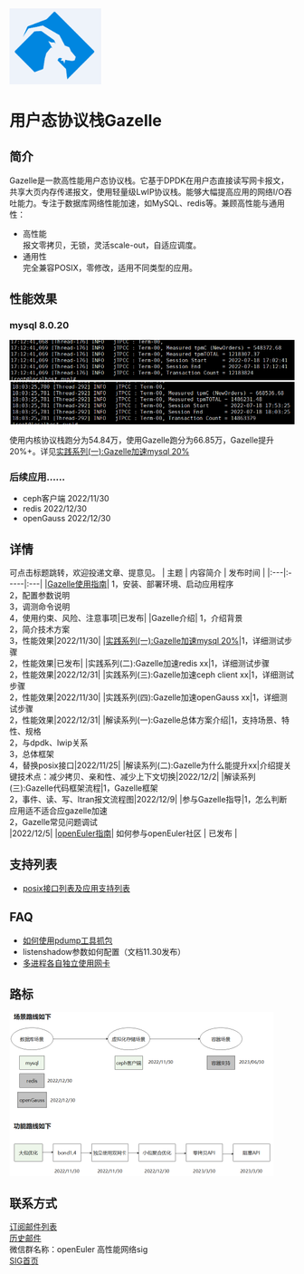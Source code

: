 <img src="doc/logo.png" alt=Gazelle style="zoom:20%"> 

# 用户态协议栈Gazelle

## 简介

Gazelle是一款高性能用户态协议栈。它基于DPDK在用户态直接读写网卡报文，共享大页内存传递报文，使用轻量级LwIP协议栈。能够大幅提高应用的网络I/O吞吐能力。专注于数据库网络性能加速，如MySQL、redis等。兼顾高性能与通用性：
- 高性能  
报文零拷贝，无锁，灵活scale-out，自适应调度。
- 通用性  
完全兼容POSIX，零修改，适用不同类型的应用。  

## 性能效果
### mysql 8.0.20
<img src="doc/test/mysql_kernel.png"> 
<img src="doc/test/mysql_gazelle.png"> 

使用内核协议栈跑分为54.84万，使用Gazelle跑分为66.85万，Gazelle提升20%+。详见[实践系列(一):Gazelle加速mysql 20%](doc/%E5%AE%9E%E8%B7%B5%E7%B3%BB%E5%88%97(%E4%B8%80)Gazelle%E5%8A%A0%E9%80%9Fmysql%2020%25.md)

### 后续应用……
- ceph客户端 2022/11/30
- redis 2022/12/30
- openGauss 2022/12/30

## 详情 
可点击标题跳转，欢迎投递文章、提意见。
| 主题 | 内容简介 | 发布时间 |
|:---|:-----|:---|
|[Gazelle使用指南](doc/Gazelle%E4%BD%BF%E7%94%A8%E6%8C%87%E5%8D%97.md)| 1，安装、部署环境、启动应用程序<br>2，配置参数说明<br>3，调测命令说明<br>4，使用约束、风险、注意事项|已发布|
|Gazelle介绍| 1，介绍背景<br>2，简介技术方案<br>3，性能效果|2022/11/30|
|[实践系列(一):Gazelle加速mysql 20%](doc/%E5%AE%9E%E8%B7%B5%E7%B3%BB%E5%88%97(%E4%B8%80)Gazelle%E5%8A%A0%E9%80%9Fmysql%2020%25.md)|1，详细测试步骤<br>2，性能效果|已发布|
|实践系列(二):Gazelle加速redis xx|1，详细测试步骤<br>2，性能效果|2022/12/31|
|实践系列(三):Gazelle加速ceph client xx|1，详细测试步骤<br>2，性能效果|2022/11/30|
|实践系列(四):Gazelle加速openGauss xx|1，详细测试步骤<br>2，性能效果|2022/12/31|
|解读系列(一):Gazelle总体方案介绍|1，支持场景、特性、规格<br>2，与dpdk、lwip关系<br>3，总体框架<br>4，替换posix接口|2022/11/25|
|解读系列(二):Gazelle为什么能提升xx|介绍提关键技术点：减少拷贝、亲和性、减少上下文切换|2022/12/2|
|解读系列(三):Gazelle代码框架流程|1，Gazelle框架<br>2，事件、读、写、ltran报文流程图|2022/12/9|
|参与Gazelle指导|1，怎么判断应用适不适合应gazelle加速<br>2，Gazelle常见问题调试<br>|2022/12/5|
|[openEuler指南](https://gitee.com/openeuler/community/blob/master/zh/contributors/README.md)| 如何参与openEuler社区 | 已发布 |

## 支持列表
- [posix接口列表及应用支持列表](doc/support.md)

## FAQ
- [如何使用pdump工具抓包](doc/pdump/pdump.md) 
- listenshadow参数如何配置（文档11.30发布）
- [多进程各自独立使用网卡](doc/mNIC/mNIC.md)

## 路标
<img src="doc/roadmap.png" alt=scene style="zoom:50%"> 

## 联系方式
[订阅邮件列表](https://mailweb.openeuler.org/postorius/lists/high-performance-network.openeuler.org/)  
[历史邮件](https://mailweb.openeuler.org/hyperkitty/list/high-performance-network@openeuler.org/)  
微信群名称：openEuler 高性能网络sig  
[SIG首页](https://gitee.com/openeuler/community/tree/master/sig/sig-high-performance-network)